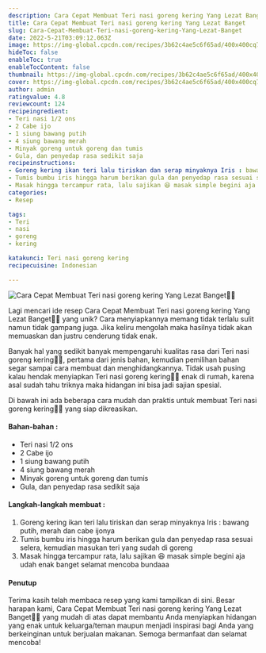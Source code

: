 ```yaml
---
description: Cara Cepat Membuat Teri nasi goreng kering Yang Lezat Banget"
title: Cara Cepat Membuat Teri nasi goreng kering Yang Lezat Banget
slug: Cara-Cepat-Membuat-Teri-nasi-goreng-kering-Yang-Lezat-Banget
date: 2022-5-21T03:09:12.063Z
image: https://img-global.cpcdn.com/recipes/3b62c4ae5c6f65ad/400x400cq70/photo.jpg
hideToc: false
enableToc: true
enableTocContent: false
thumbnail: https://img-global.cpcdn.com/recipes/3b62c4ae5c6f65ad/400x400cq70/photo.jpg
cover: https://img-global.cpcdn.com/recipes/3b62c4ae5c6f65ad/400x400cq70/photo.jpg
author: admin
ratingvalue: 4.8
reviewcount: 124
recipeingredient:
- Teri nasi 1/2 ons
- 2 Cabe ijo
- 1 siung bawang putih
- 4 siung bawang merah
- Minyak goreng untuk goreng dan tumis
- Gula, dan penyedap rasa sedikit saja
recipeinstructions:
- Goreng kering ikan teri lalu tiriskan dan serap minyaknya Iris : bawang putih, merah dan cabe ijonya
- Tumis bumbu iris hingga harum berikan gula dan penyedap rasa sesuai selera, kemudian masukan teri yang sudah di goreng
- Masak hingga tercampur rata, lalu sajikan 😆 masak simple begini aja udah enak banget selamat mencoba bundaaa
categories:
- Resep

tags:
- Teri
- nasi
- goreng
- kering

katakunci: Teri nasi goreng kering
recipecuisine: Indonesian

---
```


![Cara Cepat Membuat Teri nasi goreng kering Yang Lezat Banget👩‍🍳](https://img-global.cpcdn.com/recipes/3b62c4ae5c6f65ad/400x400cq70/photo.jpg)

Lagi mencari ide resep Cara Cepat Membuat Teri nasi goreng kering Yang Lezat Banget👩‍🍳 yang unik? Cara menyiapkannya memang tidak terlalu sulit namun tidak gampang juga. Jika keliru mengolah maka hasilnya tidak akan memuaskan dan justru cenderung tidak enak.

Banyak hal yang sedikit banyak mempengaruhi kualitas rasa dari Teri nasi goreng kering👩‍🍳, pertama dari jenis bahan, kemudian pemilihan bahan segar sampai cara membuat dan menghidangkannya. Tidak usah pusing kalau hendak menyiapkan Teri nasi goreng kering👩‍🍳 enak di rumah, karena asal sudah tahu triknya maka hidangan ini bisa jadi sajian spesial.

Di bawah ini ada beberapa cara mudah dan praktis untuk membuat Teri nasi goreng kering👩‍🍳 yang siap dikreasikan.

<!--inarticleads1-->

#### Bahan-bahan :

- Teri nasi 1/2 ons
- 2 Cabe ijo
- 1 siung bawang putih
- 4 siung bawang merah
- Minyak goreng untuk goreng dan tumis
- Gula, dan penyedap rasa sedikit saja

<!--inarticleads2-->

#### Langkah-langkah membuat :

1. Goreng kering ikan teri lalu tiriskan dan serap minyaknya Iris : bawang putih, merah dan cabe ijonya
1. Tumis bumbu iris hingga harum berikan gula dan penyedap rasa sesuai selera, kemudian masukan teri yang sudah di goreng
1. Masak hingga tercampur rata, lalu sajikan 😆 masak simple begini aja udah enak banget selamat mencoba bundaaa

#### Penutup

Terima kasih telah membaca resep yang kami tampilkan di sini. Besar harapan kami, Cara Cepat Membuat Teri nasi goreng kering Yang Lezat Banget👩‍🍳 yang mudah di atas dapat membantu Anda menyiapkan hidangan yang enak untuk keluarga/teman maupun menjadi inspirasi bagi Anda yang berkeinginan untuk berjualan makanan. Semoga bermanfaat dan selamat mencoba!